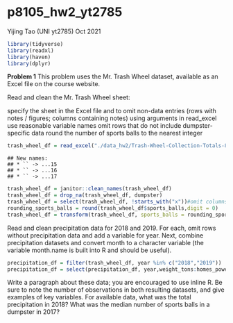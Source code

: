p8105\_hw2\_yt2785
================
Yijing Tao (UNI yt2785)
Oct 2021

``` r
library(tidyverse)
library(readxl)
library(haven)
library(dplyr)
```

**Problem 1** This problem uses the Mr. Trash Wheel dataset, available
as an Excel file on the course website.

Read and clean the Mr. Trash Wheel sheet:

specify the sheet in the Excel file and to omit non-data entries (rows
with notes / figures; columns containing notes) using arguments in
read\_excel use reasonable variable names omit rows that do not include
dumpster-specific data round the number of sports balls to the nearest
integer

``` r
trash_wheel_df = read_excel("./data_hw2/Trash-Wheel-Collection-Totals-8-6-19.xlsx")
```

    ## New names:
    ## * `` -> ...15
    ## * `` -> ...16
    ## * `` -> ...17

``` r
trash_wheel_df = janitor::clean_names(trash_wheel_df)
trash_wheel_df = drop_na(trash_wheel_df, dumpster)
trash_wheel_df = select(trash_wheel_df, !starts_with("x"))#omit columns containing notes
rounding_sports_balls = round(trash_wheel_df$sports_balls,digit = 0)
trash_wheel_df = transform(trash_wheel_df, sports_balls = rounding_sports_balls)
```

Read and clean precipitation data for 2018 and 2019. For each, omit rows
without precipitation data and add a variable for year. Next, combine
precipitation datasets and convert month to a character variable (the
variable month.name is built into R and should be useful).

``` r
precipitation_df = filter(trash_wheel_df, year %in% c("2018","2019"))
precipitation_df = select(precipitation_df, year,weight_tons:homes_powered)
```

Write a paragraph about these data; you are encouraged to use inline R.
Be sure to note the number of observations in both resulting datasets,
and give examples of key variables. For available data, what was the
total precipitation in 2018? What was the median number of sports balls
in a dumpster in 2017?
